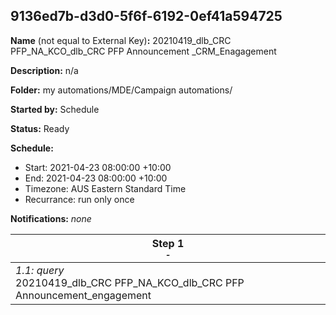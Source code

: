 ## 9136ed7b-d3d0-5f6f-6192-0ef41a594725

**Name** (not equal to External Key)**:** 20210419_dlb_CRC PFP_NA_KCO_dlb_CRC PFP Announcement _CRM_Enagagement

**Description:** n/a

**Folder:** my automations/MDE/Campaign automations/

**Started by:** Schedule

**Status:** Ready

**Schedule:**

* Start: 2021-04-23 08:00:00 +10:00
* End: 2021-04-23 08:00:00 +10:00
* Timezone: AUS Eastern Standard Time
* Recurrance: run only once

**Notifications:** _none_


| Step 1<br>_<small>-</small>_ |
| --- |
| _1.1: query_<br>20210419_dlb_CRC PFP_NA_KCO_dlb_CRC PFP Announcement_engagement |
